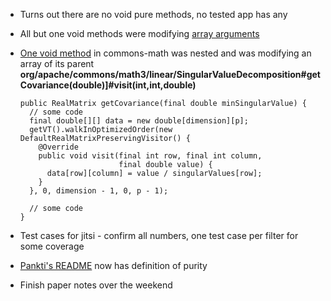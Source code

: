 
- Turns out there are no void pure methods, no tested app has any
- All but one void methods were modifying [array arguments](https://github.com/Deee92/journal/blob/master/notes/array-arguments.md)
- [One void method](https://github.com/castor-software/pankti/commit/c1ea78abf9a18cda1769a70c8a188cb9478b369c) in commons-math was nested and was modifying an array of its parent
__org/apache/commons/math3/linear/SingularValueDecomposition#getCovariance(double)]#visit(int,int,double)__
  ```
  public RealMatrix getCovariance(final double minSingularValue) {
    // some code
    final double[][] data = new double[dimension][p];
    getVT().walkInOptimizedOrder(new DefaultRealMatrixPreservingVisitor() {
      @Override
      public void visit(final int row, final int column,
                        final double value) {
        data[row][column] = value / singularValues[row];
      }
    }, 0, dimension - 1, 0, p - 1);

    // some code
  }
  ```

- Test cases for jitsi - confirm all numbers, one test case per filter for some coverage
- [Pankti's README](https://github.com/castor-software/pankti) now has definition of purity
- Finish paper notes over the weekend

